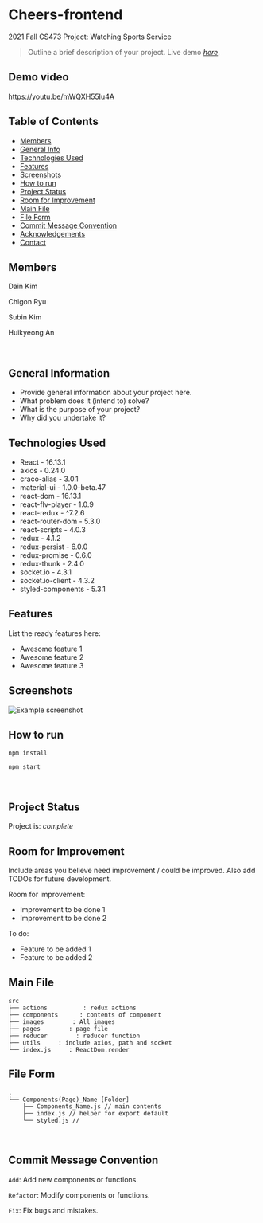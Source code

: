 # Cheers-frontend

2021 Fall CS473 Project: Watching Sports Service

> Outline a brief description of your project.
> Live demo [_here_](https://youtu.be/mWQXH55Iu4A).


## Demo video

https://youtu.be/mWQXH55Iu4A


## Table of Contents
* [Members](#members)
* [General Info](#general-information)
* [Technologies Used](#technologies-used)
* [Features](#features)
* [Screenshots](#screenshots)
* [How to run](#how-to-run)
* [Project Status](#project-status)
* [Room for Improvement](#room-for-improvement)
* [Main File](#main-file)
* [File Form](#file-form)
* [Commit Message Convention](#commit-message-convention)
* [Acknowledgements](#acknowledgements)
* [Contact](#contact)
<!-- * [License](#license) -->


## Members

Dain Kim

Chigon Ryu

Subin Kim

Huikyeong An

<br />


## General Information
- Provide general information about your project here.
- What problem does it (intend to) solve?
- What is the purpose of your project?
- Why did you undertake it?
<!-- You don't have to answer all the questions - just the ones relevant to your project. -->



## Technologies Used
- React - 16.13.1
- axios - 0.24.0
- craco-alias - 3.0.1
- material-ui - 1.0.0-beta.47
- react-dom - 16.13.1
- react-flv-player - 1.0.9
- react-redux - ^7.2.6
- react-router-dom - 5.3.0
- react-scripts - 4.0.3
- redux - 4.1.2
- redux-persist - 6.0.0
- redux-promise - 0.6.0
- redux-thunk - 2.4.0
- socket.io - 4.3.1
- socket.io-client - 4.3.2
- styled-components - 5.3.1


## Features
List the ready features here:
- Awesome feature 1
- Awesome feature 2
- Awesome feature 3


## Screenshots
![Example screenshot](./img/screenshot.png)
<!-- If you have screenshots you'd like to share, include them here. -->


## How to run
`npm install`


`npm start`

<br />


## Project Status
Project is:  _complete_ 


## Room for Improvement
Include areas you believe need improvement / could be improved. Also add TODOs for future development.

Room for improvement:
- Improvement to be done 1
- Improvement to be done 2

To do:
- Feature to be added 1
- Feature to be added 2


## Main File
```
src
├── actions          : redux actions
├── components      : contents of component
├── images        : All images
├── pages        : page file
├── reducer        : reducer function
├── utils     : include axios, path and socket
└── index.js     : ReactDom.render
```


## File Form
```
.
└── Components(Page)_Name [Folder]
    ├── Components_Name.js // main contents
    ├── index.js // helper for export default
    └── styled.js // 
```

<br />

## Commit Message Convention
`Add`: Add new components or functions.

`Refactor`: Modify components or functions.

`Fix`: Fix bugs and mistakes.


<!-- Optional -->
<!-- ## License -->
<!-- This project is open source and available under the [... License](). -->

<!-- You don't have to include all sections - just the one's relevant to your project -->
